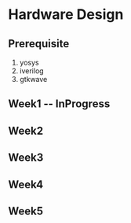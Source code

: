 # Hardware Design
## Prerequisite 
   1) yosys
   2) iverilog
   3) gtkwave
## Week1 -- InProgress
## Week2
## Week3
## Week4
## Week5
